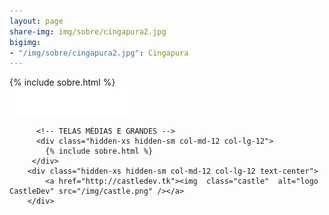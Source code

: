 ```yaml
---
layout: page
share-img: img/sobre/cingapura2.jpg
bigimg:
- "/img/sobre/cingapura2.jpg": Cingapura
---
```


<section id="sobre">
          <!-- TELAS PEQUENAS -->
          <div class="col-xs-12 col-sm-12 text-center hidden-md hidden-lg" style="text-align:left;">
            {% include sobre.html %}
          </div>
          <div class="col-xs-12 col-sm-12 text-center hidden-md hidden-lg text-center">
          <a href="http://castledev.tk"><img  class="castle"  alt="logo CastleDev" src="/img/castle.png" /></a>
          </div>

          <!-- TELAS MÉDIAS E GRANDES -->
          <div class="hidden-xs hidden-sm col-md-12 col-lg-12">
            {% include sobre.html %}
         </div>
        <div class="hidden-xs hidden-sm col-md-12 col-lg-12 text-center">
            <a href="http://castledev.tk"><img  class="castle"  alt="logo CastleDev" src="/img/castle.png" /></a>
        </div>
</section>
                
